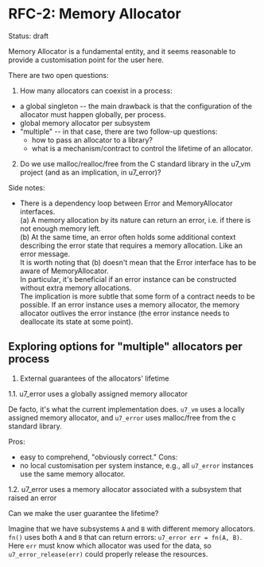 # RFC-2: Memory Allocator

Status: draft

Memory Allocator is a fundamental entity, and it seems reasonable to provide a customisation point for the user here.

There are two open questions:

1. How many allocators can coexist in a process:

  * a global singleton -- the main drawback is that the configuration of the allocator must happen globally, per process.
  * global memory allocator per subsystem
  * "multiple" -- in that case, there are two follow-up questions:
	+ how to pass an allocator to a library?
	+ what is a mechanism/contract to control the lifetime of an allocator.

2. Do we use malloc/realloc/free from the C standard library in the u7_vm project (and as an implication, in u7_error)?

 
Side notes:
 * There is a dependency loop between Error and MemoryAllocator interfaces.\
   (a) A memory allocation by its nature can return an error, i.e. if there is not enough memory left.\
   (b) At the same time, an error often holds some additional context describing the error state that requires a memory allocation. Like an error message.\
   It is worth noting that (b) doesn't mean that the Error interface has to be aware of MemoryAllocator.\
   In particular, it's beneficial if an error instance can be constructed without extra memory allocations.\
   The implication is more subtle that some form of a contract needs to be possible. If an error instance uses a memory allocator, the memory allocator outlives the error instance (the error instance needs to deallocate its state at some point).
   


   
## Exploring options for "multiple" allocators per process

1. External guarantees of the allocators' lifetime

1.1. u7_error uses a globally assigned memory allocator

De facto, it's what the current implementation does. `u7_vm` uses a locally assigned memory allocator, and `u7_error` uses malloc/free from the c standard library.

Pros:
 * easy to comprehend, "obviously correct."
Cons:
 * no local customisation per system instance, e.g., all `u7_error` instances use the same memory allocator.

1.2. u7_error uses a memory allocator associated with a subsystem that raised an error

Can we make the user guarantee the lifetime?

Imagine that we have subsystems `A` and `B` with different memory allocators. `fn()` uses both `A` and `B` that can return errors: `u7_error err = fn(A, B)`. Here `err` must know which allocator was used for the data, so `u7_error_release(err)` could properly release the resources.

<work-in-progress>

